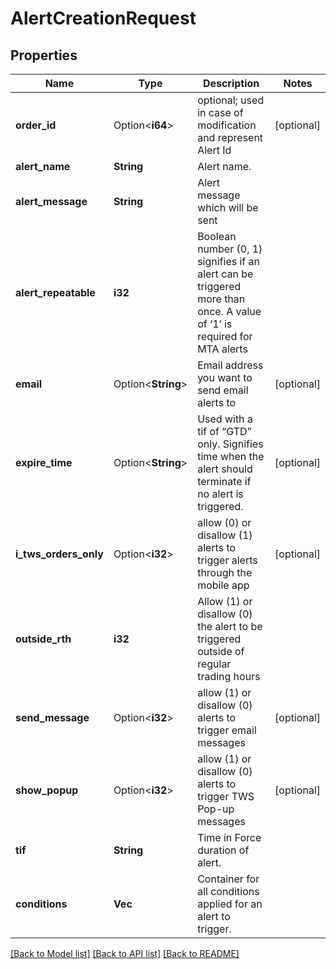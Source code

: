 # AlertCreationRequest

## Properties

Name | Type | Description | Notes
------------ | ------------- | ------------- | -------------
**order_id** | Option<**i64**> | optional; used in case of modification and represent Alert Id | [optional]
**alert_name** | **String** | Alert name. |
**alert_message** | **String** | Alert message which will be sent |
**alert_repeatable** | **i32** | Boolean number (0, 1) signifies if an alert can be triggered more than once. A value of ‘1’ is required for MTA alerts |
**email** | Option<**String**> | Email address you want to send email alerts to | [optional]
**expire_time** | Option<**String**> | Used with a tif of “GTD” only. Signifies time when the alert should terminate if no alert is triggered. | [optional]
**i_tws_orders_only** | Option<**i32**> | allow (0) or disallow (1) alerts to trigger alerts through the mobile app | [optional]
**outside_rth** | **i32** | Allow (1) or disallow (0) the alert to be triggered outside of regular trading hours |
**send_message** | Option<**i32**> | allow (1) or disallow (0) alerts to trigger email messages | [optional]
**show_popup** | Option<**i32**> | allow (1) or disallow (0) alerts to trigger TWS Pop-up messages | [optional]
**tif** | **String** | Time in Force duration of alert. |
**conditions** | **Vec<String>** | Container for all conditions applied for an alert to trigger. |

[[Back to Model list]](../README.md#documentation-for-models) [[Back to API list]](../README.md#documentation-for-api-endpoints) [[Back to README]](../README.md)
